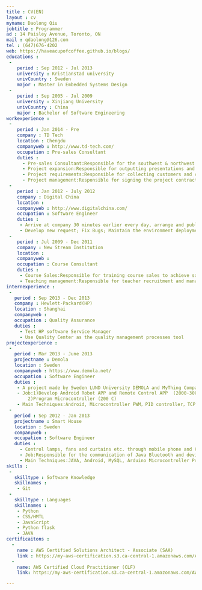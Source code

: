 ```yaml
---
title : CV(EN)
layout : cv
myname: Daolong Qiu
jobtitle : Programmer
ad : 14 Paisley Avenue, Toronto, ON
mail : qdaolong@126.com
tel : (647)676-4202
web: https://haveacupofcoffee.github.io/blogs/
educations :
 -
    period : Sep 2012 - Jul 2013
    university : Kristianstad university
    univCountry : Sweden
    major : Master in Embedded Systems Design
 -  
    period : Sep 2005 - Jul 2009
    university : Xinjiang University
    univCountry : China
    major : Bachelor of Software Engineering    
workexperience :
 -
    period : Jan 2014 - Pre
    company : TD Tech
    location : Chengdu
    companyweb : http://www.td-tech.com/
    occupation : Pre-sales Consultant
    duties :
      - Pre-sales Consultant:Responsible for the southwest & northwest area of intelligent photovoltaic solutions. Manage and    work with channel partners to provide end-to-end solutions for customers, guide customers to recognize the overall solution values
      - Project expansion:Responsible for outputting presentations and solutions and communicating with customers to explain the overall solutions. Supported the Shanghai SNEC and other large-scale exhibition with channel partners
      - Project requirements:Responsible for collecting customers and channel partners needs，Coordination of internal product line of the various departments to match market needs with company products and solutions
      - Project management:Responsible for signing the project contract and delivery. Work with channels to provide high quality service
 -
    period : Jan 2012 - July 2012
    company : Digital China
    location :
    companyweb : http://www.digitalchina.com/
    occupation : Software Engineer
    duties :
     - Arrive at company 30 minutes earlier every day, arrange and publish new system patch, maintain 6 severs (Linux and Windows)
     - Develop new request; Fix Bugs; Maintain the environment deployment document
 -
    period : Jul 2009 - Dec 2011
    company : New Stream Institution
    location :
    companyweb :
    occupation : Course Consultant
    duties :
     - Course Sales:Responsible for training course sales to achieve sale targets
     - Teaching management:Responsible for teacher recruitment and management training. Up to 1,000 students and 60 teachers during winter and summer classes.
internexperience :
 -
   period : Sep 2013 - Dec 2013
   company : Hewlett-Packard(HP)
   location : Shanghai
   companyweb :
   occupation : Quality Assurance
   duties :
     - Test HP software Service Manager
     - Use Quality Center as the quality management processes tool
projectexperience :
 -
   period : Mar 2013 - June 2013
   projectname : Demola
   location : Sweden
   companyweb : https://www.demola.net/
   occupation : Software Engineer
   duties :
    - A project made by Sweden LUND University DEMOLA and MyThing Company. Design an Android Robot with two wheels
    - Job:1)Develop Android Robot APP and Remote Control APP  (2000-3000  JAVA)
        2)Program Microcontroller (200 C)
    - Main Techniques:Android, Microcontroller PWM，PID controller，TCP/IP transmission
 -
   period : Sep 2012 - Jan 2013
   projectname : Smart House
   location : Sweden
   companyweb :
   occupation : Software Engineer
   duties :
     - Control lamps, fans and curtains etc. through mobile phone and Kinects. Monitor the temperature and humidity etc. of rooms.
     - Job:Responsible for the communication of Java Bluetooth and devices (1000 -2000 JAVA)
     - Main Techniques:JAVA, Android, MySQL, Arduino Microcontroller Processing
skills :
 -
   skilltype : Software Knowledge
   skillnames :
    - Git
 -
   skilltype : Languages
   skillnames :
    - Python
    - CSS/HMTL
    - JavaScript
    - Python flask
    - JAVA
certificaitons :
  -
    name : AWS Certified Solutions Architect - Associate (SAA)
    link : https://my-aws-certification.s3.ca-central-1.amazonaws.com/AWS+Certified+Solutions+Architect+-+Associate+certificate.pdf
  -
    name: AWS Certified Cloud Practitioner (CLF)
    link: https://my-aws-certification.s3.ca-central-1.amazonaws.com/AWS+Certified+Cloud+Practitioner+certificate.pdf

---
```

